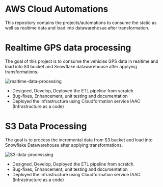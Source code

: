 # AWS Cloud Automations
This repository contains the projects/automations to consume the static as well as realtime data and load into datawarehosue after transformation.

# Realtime GPS data processing
The goal of this project is to consume the vehicles GPS data in realtime and load into S3 bucket and Snowflake datawarehouse after applying transformations.

![realtime-data-processing](https://github.com/negi153/aws_cloud_projects/assets/27079205/b4ef9380-b09e-4755-8474-8de6b5a9ad83)

- Designed, Develop, Deployed the ETL pipeline from scratch.
- Bug-fixes, Enhancement, unit testing and documentation
- Deployed the infrastructure using Cloudformation service IAAC (Infrastructure as a code)

# S3 Data Processing
The goal is to process the incremental data from S3 bucket and load into Snowflake Datawarehouse after applying transformations.

![S3-data-processsing](https://github.com/negi153/aws_cloud_projects/assets/27079205/dbfaab55-3d74-415a-8694-ff5463a107b0)

- Designed, Develop, Deployed the ETL pipeline from scratch.
- Bug-fixes, Enhancement, unit testing and documentation
- Deployed the infrastructure using Cloudformation service IAAC (Infrastructure as a code)
